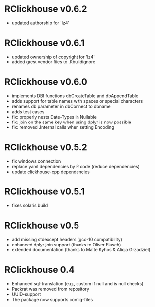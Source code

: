 RClickhouse v0.6.2
==============

 * updated authorship for 'lz4'

RClickhouse v0.6.1
==============

 * updated ownership of copyright for 'lz4'
 * added gtest vendor files to .Rbuildignore

RClickhouse v0.6.0
==============

 * implements DBI functions dbCreateTable and dbAppendTable
 * adds support for table names with spaces or special characters
 * renames db parameter in dbConnect to dbname
 * adds test cases
 * fix: properly nests Date-Types in Nullable
 * fix: join on the same key when using dplyr is now possible
 * fix: removed .Internal calls when setting Encoding


RClickhouse v0.5.2
==============

 * fix windows connection
 * replace yaml dependencies by R code (reduce dependencies)
 * update clickhouse-cpp dependencies


RClickhouse v0.5.1
==============

 * fixes solaris build


RClickhouse v0.5
==============

 * add missing stdexcept headers (gcc-10 compatibility)
 * enhanced dplyr join support (thanks to Oliver Flasch)
 * extended documentation (thanks to Malte Kyhos & Alicja Grzadziel)


RClickhouse 0.4
==============

 * Enhanced sql-translation (e.g., custom if null and is null checks)
 * Packrat was removed from repository
 * UUID-support
 * The package now supports config-files
